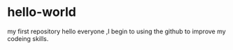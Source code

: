 # hello-world
my first  repository
hello everyone ,I begin to using  the github to improve my codeing skills.

